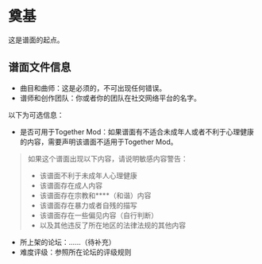 # 奠基

这是谱面的起点。
## 谱面文件信息
* 曲目和曲师：这是必须的，不可出现任何错误。
* 谱师和创作团队：你或者你的团队在社交网络平台的名字。

以下为可选信息：

* 是否可用于Together Mod：如果谱面有不适合未成年人或者不利于心理健康的内容，需要声明该谱面不适用于Together Mod。

> 如果这个谱面出现以下内容，请说明敏感内容警告：
> * 该谱面不利于未成年人心理健康
> * 该谱面存在成人内容
> * 该谱面存在宗教和****（和谐）内容
> * 该谱面存在暴力或者自残的描写
> * 该谱面存在一些偏见内容（自行判断）
> * 以及其他违反了所在地区的法律法规的其他内容
* 所上架的论坛：......（待补充）
* 难度评级：参照所在论坛的评级规则